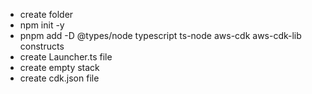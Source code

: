 - create folder
- npm init -y
- pnpm add -D @types/node typescript ts-node aws-cdk aws-cdk-lib constructs
- create Launcher.ts file
- create empty stack
- create cdk.json file
